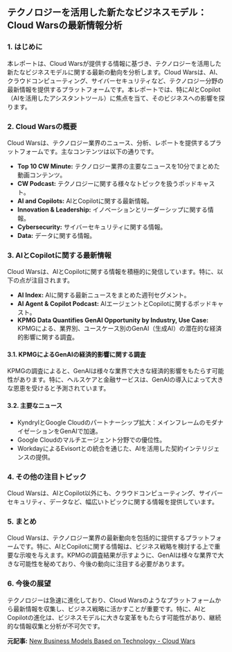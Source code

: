 ## テクノロジーを活用した新たなビジネスモデル：Cloud Warsの最新情報分析

### 1. はじめに

本レポートは、Cloud Warsが提供する情報に基づき、テクノロジーを活用した新たなビジネスモデルに関する最新の動向を分析します。Cloud Warsは、AI、クラウドコンピューティング、サイバーセキュリティなど、テクノロジー分野の最新情報を提供するプラットフォームです。本レポートでは、特にAIとCopilot（AIを活用したアシスタントツール）に焦点を当て、そのビジネスへの影響を探ります。

### 2. Cloud Warsの概要

Cloud Warsは、テクノロジー業界のニュース、分析、レポートを提供するプラットフォームです。主なコンテンツは以下の通りです。

* **Top 10 CW Minute:** テクノロジー業界の主要なニュースを10分でまとめた動画コンテンツ。
* **CW Podcast:** テクノロジーに関する様々なトピックを扱うポッドキャスト。
* **AI and Copilots:** AIとCopilotに関する最新情報。
* **Innovation & Leadership:** イノベーションとリーダーシップに関する情報。
* **Cybersecurity:** サイバーセキュリティに関する情報。
* **Data:** データに関する情報。

### 3. AIとCopilotに関する最新情報

Cloud Warsは、AIとCopilotに関する情報を積極的に発信しています。特に、以下の点が注目されます。

* **AI Index:** AIに関する最新ニュースをまとめた週刊セグメント。
* **AI Agent & Copilot Podcast:** AIエージェントとCopilotに関するポッドキャスト。
* **KPMG Data Quantifies GenAI Opportunity by Industry, Use Case:** KPMGによる、業界別、ユースケース別のGenAI（生成AI）の潜在的な経済的影響に関する調査。

#### 3.1. KPMGによるGenAIの経済的影響に関する調査

KPMGの調査によると、GenAIは様々な業界で大きな経済的影響をもたらす可能性があります。特に、ヘルスケアと金融サービスは、GenAIの導入によって大きな恩恵を受けると予測されています。

#### 3.2. 主要なニュース

* KyndrylとGoogle Cloudのパートナーシップ拡大：メインフレームのモダナイゼーションをGenAIで加速。
* Google Cloudのマルチエージェント分野での優位性。
* WorkdayによるEvisortとの統合を通じた、AIを活用した契約インテリジェンスの提供。

### 4. その他の注目トピック

Cloud Warsは、AIとCopilot以外にも、クラウドコンピューティング、サイバーセキュリティ、データなど、幅広いトピックに関する情報を提供しています。

### 5. まとめ

Cloud Warsは、テクノロジー業界の最新動向を包括的に提供するプラットフォームです。特に、AIとCopilotに関する情報は、ビジネス戦略を検討する上で重要な示唆を与えます。KPMGの調査結果が示すように、GenAIは様々な業界で大きな可能性を秘めており、今後の動向に注目する必要があります。

### 6. 今後の展望

テクノロジーは急速に進化しており、Cloud Warsのようなプラットフォームから最新情報を収集し、ビジネス戦略に活かすことが重要です。特に、AIとCopilotの進化は、ビジネスモデルに大きな変革をもたらす可能性があり、継続的な情報収集と分析が不可欠です。


**元記事:** [New Business Models Based on Technology - Cloud Wars](https://cloudwars.com/page/314/)